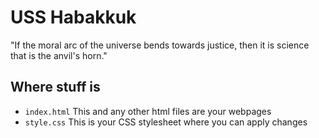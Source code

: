 # USS Habakkuk

"If the moral arc of the universe bends towards justice, then it is science that is the anvil's horn."

## Where stuff is

* `index.html` This and any other html files are your webpages
* `style.css` This is your CSS stylesheet where you can apply changes
